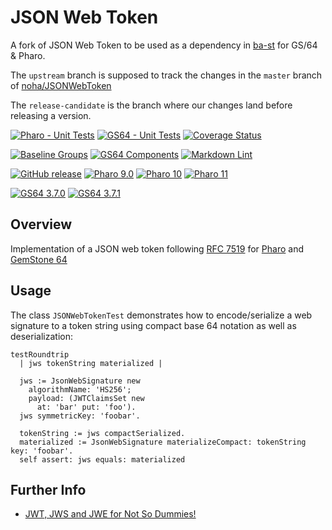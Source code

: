 # JSON Web Token

A fork of JSON Web Token to be used as a dependency in [ba-st](https://githu.com/ba-st) for GS/64 & Pharo.

The `upstream` branch is supposed to track the changes in the `master` branch of [noha/JSONWebToken](https://github.com/noha/JSONWebToken)

The `release-candidate` is the branch where our changes land before releasing a version.

[![Pharo - Unit Tests](https://github.com/ba-st-dependencies/JSONWebToken/actions/workflows/unit-tests.yml/badge.svg)](https://github.com/ba-st-dependencies/JSONWebToken/actions/workflows/unit-tests.yml/badge.svg)
[![GS64 - Unit Tests](https://github.com/ba-st-dependencies/JSONWebToken/actions/workflows/unit-tests-gs64.yml/badge.svg)](https://github.com/ba-st-dependencies/JSONWebToken/actions/workflows/unit-tests-gs64.yml)
[![Coverage Status](https://codecov.io/github/ba-st-dependencies/JSONWebToken/coverage.svg?branch=release-candidate)](https://codecov.io/gh/ba-st-dependencies/JSONWebToken/branch/release-candidate)

[![Baseline Groups](https://github.com/ba-st-dependencies/JSONWebToken/actions/workflows/loading-groups.yml/badge.svg)](https://github.com/ba-st-dependencies/JSONWebToken/actions/workflows/loading-groups.yml)
[![GS64 Components](https://github.com/ba-st-dependencies/JSONWebToken/actions/workflows/loading-gs64-components.yml/badge.svg)](https://github.com/ba-st-dependencies/JSONWebToken/actions/workflows/loading-gs64-components.yml)
[![Markdown Lint](https://github.com/ba-st-dependencies/JSONWebToken/actions/workflows/markdown-lint.yml/badge.svg)](https://github.com/ba-st-dependencies/JSONWebToken/actions/workflows/markdown-lint.yml)

[![GitHub release](https://img.shields.io/github/release/ba-st-dependencies/JSONWebToken.svg)](https://github.com/ba-st-dependencies/JSONWebToken/releases/latest)
[![Pharo 9.0](https://img.shields.io/badge/Pharo-9.0-informational)](https://pharo.org)
[![Pharo 10](https://img.shields.io/badge/Pharo-10-informational)](https://pharo.org)
[![Pharo 11](https://img.shields.io/badge/Pharo-11-informational)](https://pharo.org)

[![GS64 3.7.0](https://img.shields.io/badge/GS64-3.7.0-informational)](https://gemtalksystems.com/products/gs64/)
[![GS64 3.7.1](https://img.shields.io/badge/GS64-3.7.1-informational)](https://gemtalksystems.com/products/gs64/)

## Overview

Implementation of a JSON web token following [RFC 7519](https://tools.ietf.org/html/rfc7519)
for [Pharo](http://www.pharo.org) and [GemStone 64](https://gemtalksystems.com/products/gs64/)

## Usage

The class `JSONWebTokenTest` demonstrates how to encode/serialize a web
signature to a token string using compact base 64 notation as well as
deserialization:

```smalltalk
testRoundtrip
  | jws tokenString materialized |
  
  jws := JsonWebSignature new
    algorithmName: 'HS256';
    payload: (JWTClaimsSet new
      at: 'bar' put: 'foo').
  jws symmetricKey: 'foobar'.
  
  tokenString := jws compactSerialized.
  materialized := JsonWebSignature materializeCompact: tokenString key: 'foobar'.
  self assert: jws equals: materialized

```

## Further Info

- [JWT, JWS and JWE for Not So Dummies!](https://medium.facilelogin.com/jwt-jws-and-jwe-for-not-so-dummies-b63310d201a3)
